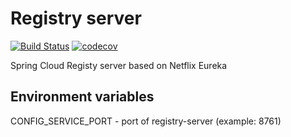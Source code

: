 # Registry server

[![Build Status](https://api.travis-ci.org/proshik/registry-server.svg?branch=master)](https://travis-ci.org/proshik/registry-server)
[![codecov](https://codecov.io/gh/proshik/registry-server/branch/master/graph/badge.svg)](https://codecov.io/gh/proshik/registry-server)

 Spring Cloud Registy server based on Netflix Eureka
 
## Environment variables

CONFIG_SERVICE_PORT - port of registry-server (example: 8761)

